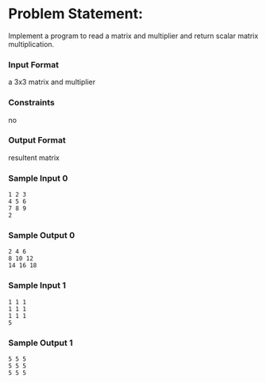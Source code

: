 # Problem Statement:

Implement a program to read a matrix and multiplier and return scalar matrix multiplication.

### Input Format

a 3x3 matrix and multiplier

### Constraints

no

### Output Format

resultent matrix

### Sample Input 0
```
1 2 3
4 5 6
7 8 9
2
```
### Sample Output 0
```
2 4 6
8 10 12
14 16 18
```
### Sample Input 1
```
1 1 1
1 1 1
1 1 1
5
```
### Sample Output 1
```
5 5 5
5 5 5
5 5 5
```
